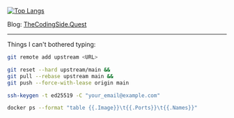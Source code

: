 [![Top Langs](https://github-readme-stats.vercel.app/api/top-langs/?username=CheeseCake87&layout=compact&theme=dark)](https://github.com/anuraghazra/github-readme-stats)

Blog:
[TheCodingSide.Quest](https://thecodingside.quest)

---

Things I can't bothered typing:

```bash
git remote add upstream <URL>
```

```bash
git reset --hard upstream/main &&
git pull --rebase upstream main &&
git push --force-with-lease origin main
```

```bash
ssh-keygen -t ed25519 -C "your_email@example.com"
```

```bash
docker ps --format "table {{.Image}}\t{{.Ports}}\t{{.Names}}"
```
